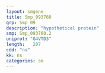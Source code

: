 ```yaml
---
layout: smgene
title: Smp_093760
grp: Smp_09
description: "hypothetical protein"
smp: Smp_093760.2
uniprot: "G4VTD3"
length:   207
cdd: "ns"
kk: ns
categories: sm
---
```

